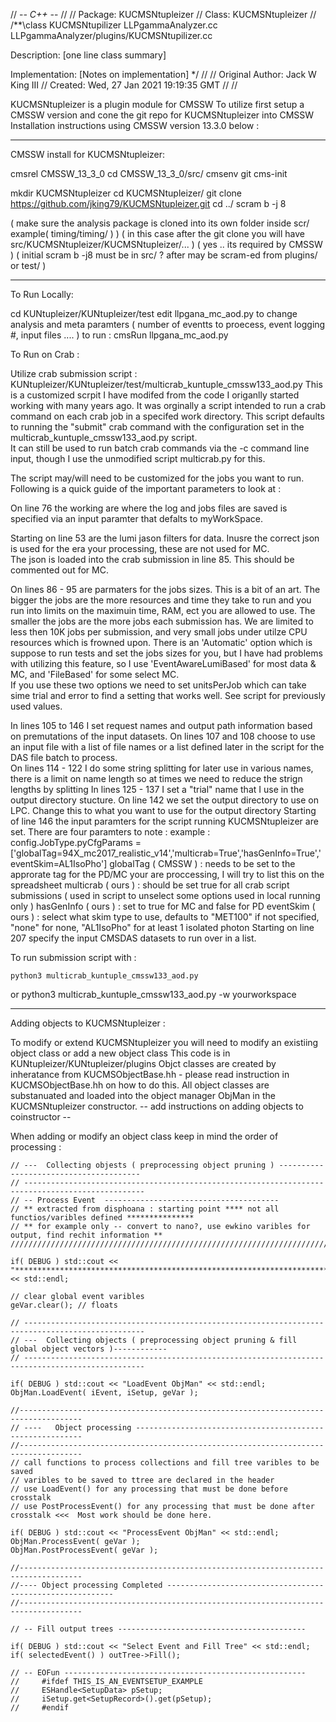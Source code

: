 // -*- C++ -*-
//
// Package:    KUCMSNtupleizer
// Class:      KUCMSNtupleizer
//
/**\class KUCMSNtupilizer LLPgammaAnalyzer.cc LLPgammaAnalyzer/plugins/KUCMSNtupilizer.cc

 Description: [one line class summary]

 Implementation:
     [Notes on implementation]
*/
//
// Original Author:  Jack W King III
//         Created:  Wed, 27 Jan 2021 19:19:35 GMT
//
//

KUCMSNtupleizer is a plugin module for CMSSW
To utilize first setup a CMSSW version and cone the git repo for KUCMSNtupleizer into CMSSW
Installation instructions using CMSSW version 13.3.0 below :

-------------------------------------------------------------------------------------------------------------------------------------------

CMSSW install for KUCMSNtupleizer:

cmsrel CMSSW_13_3_0
cd CMSSW_13_3_0/src/
cmsenv
git cms-init

mkdir KUCMSNtupleizer
cd KUCMSNtupleizer/
git clone https://github.com/jking79/KUCMSNtupleizer.git
cd ../
scram b -j 8

( make sure the analysis package is cloned into its own folder inside scr/  example( timing/timing/  ) )
( in this case after the git clone you will have src/KUCMSNtupleizer/KUCMSNtupleizer/... )
( yes ..  its required by CMSSW )
( initial scram b -j8 must be in src/ ?  after may be scram-ed  from plugins/ or test/ )

----------------------------------------------------------------------------------------------------------------------------------------------

To Run Locally:

cd KUNtupleizer/KUNtupleizer/test
edit llpgana_mc_aod.py to change analysis and meta paramters ( number of eventts to proecess, event logging  #, input files .... ) 
to run : 
cmsRun llpgana_mc_aod.py

To Run on Crab :

Utilize crab submission script : KUNtupleizer/KUNtupleizer/test/multicrab_kuntuple_cmssw133_aod.py
This is a customized scrpit I have modifed from the code I origanlly started working with many years ago. It was orginally a script intended to run a crab command on each 
crab job in a specifed work directory.  This script defaults to running the "submit" crab command with the configuration set in the multicrab_kuntuple_cmssw133_aod.py script.  
It can still be used to run batch crab commands via the -c command line input, though I use the unmodified script multicrab.py for this.

The script may/will need to be customized for the jobs you want to run.  Following is a quick guide of the important parameters to look at :

On line 76 the working are where the log and jobs files are saved is specified via an input paramter that defalts to myWorkSpace.  

Starting on line 53 are the lumi jason filters for data.  Inusre the correct json is used for the era your processing, these are not used for MC.  
The json is loaded into the crab submission in line 85.  This should be commented out for MC.

On lines 86 - 95 are parmaters for the jobs sizes. This is a bit of an art.  The bigger the jobs are the more resources and time they take to run and you run into limits
on the maximuin time, RAM, ect you are allowed to use.  The smaller the jobs are the more jobs each submission has. We are limited to less then 10K jobs per submission, 
and very small jobs under utilze CPU resources which is frowned upon. There is an 'Automatic' option which is suppose to run tests and set the jobs sizes for you,
but I have had problems with utilizing this feature, so I use 'EventAwareLumiBased' for most data & MC, and 'FileBased' for some select MC.  
If you use these two options we need to set unitsPerJob which can take sime trial and error to find a setting that works well. See script for previously used values. 

In lines 105 to 146 I set request names and output path information based on premutations of the input datasets. 
On lines 107 and 108 choose to use an input file with a list of file names or a list defined later in the script for the DAS file batch to process.   
On lines 114 - 122 I do some string splitting for later use in various names, there is a limit on name length so at times we need to reduce the strign lengths by splitting
In lines 125 - 137 I set a "trial" name that I use in the output directory stucture.
On line 142 we set the output directory to use on LPC. Change this to what you want to use for the output directory 
Starting of line 146 the input paramters for the script running KUCMSNtupleizer are set.  There are four paramters to note :
	example : config.JobType.pyCfgParams   = ['globalTag=94X_mc2017_realistic_v14','multicrab=True','hasGenInfo=True','eventSkim=AL1IsoPho']
	globalTag ( CMSSW ) : needs to be set to the approrate tag for the PD/MC your are proccessing, I will try to list this on the spreadsheet
	multicrab ( ours ) : should be set true for all crab script submissions ( used in script to unselect some options used in local running only )
	hasGenInfo ( ours ) : set to true for MC and false for PD 
	eventSkim ( ours ) : select what skim type to use, defaults to "MET100" if not specified, "none" for none, "AL1IsoPho" for at least 1 isolated photon 
Starting on line 207 specify the input CMSDAS datasets to run over in a list.

To run submission script with :

	python3 multicrab_kuntuple_cmssw133_aod.py 
or
	python3 multicrab_kuntuple_cmssw133_aod.py -w yourworkspace

----------------------------------------------------------------------------------------------------

Adding objects to KUCMSNtupleizer :

To modify or extend KUCMSNtupleizer you will need to modify an existiing object class or add a new object class
This code is in KUNtupleizer/KUNtupleizer/plugins
Objct classes are created by inheratance from KUCMSObjectBase.hh - please read instruction in KUCMSObjectBase.hh on how to do this. 
All object classes are substanuated and loaded into the object manager ObjMan in the KUCMSNtupleizer constructor.
 -- add instructions on adding objects to coinstructor --

When adding or modify an object class keep in mind the order of processing :

    // ---  Collecting objests ( preprocessing object pruning ) ---------------------------------------
    // -------------------------------------------------------------------------------------------------
    // -- Process Event  ---------------------------------------    
    // ** extracted from disphoana : starting point **** not all functios/varibles defined ***************
    // ** for example only -- convert to nano?, use ewkino varibles for output, find rechit information ** 
    //////////////////////////////////////////////////////////////////////////////////////////////////////////

    if( DEBUG ) std::cout << "***********************************************************************************************" << std::endl;

    // clear global event varibles 
    geVar.clear(); // floats

    // -------------------------------------------------------------------------------------------------
    // ---  Collecting objects ( preprocessing object pruning & fill global object vectors )------------
    // -------------------------------------------------------------------------------------------------

    if( DEBUG ) std::cout << "LoadEvent ObjMan" << std::endl;
    ObjMan.LoadEvent( iEvent, iSetup, geVar );

    //------------------------------------------------------------------------------------
    // ----   Object processing ----------------------------------------------------------
    //------------------------------------------------------------------------------------
    // call functions to process collections and fill tree varibles to be saved
    // varibles to be saved to ttree are declared in the header
    // use LoadEvent() for any processing that must be done before crosstalk 
    // use PostProcessEvent() for any processing that must be done after crosstalk <<<  Most work should be done here.

    if( DEBUG ) std::cout << "ProcessEvent ObjMan" << std::endl;
    ObjMan.ProcessEvent( geVar );
    ObjMan.PostProcessEvent( geVar );

    //------------------------------------------------------------------------------------
    //---- Object processing Completed ----------------------------------------------------------
    //------------------------------------------------------------------------------------

    // -- Fill output trees ------------------------------------------

    if( DEBUG ) std::cout << "Select Event and Fill Tree" << std::endl;
    if( selectedEvent() ) outTree->Fill();

    // -- EOFun ------------------------------------------------------
    //     #ifdef THIS_IS_AN_EVENTSETUP_EXAMPLE
    //     ESHandle<SetupData> pSetup;
    //     iSetup.get<SetupRecord>().get(pSetup);
    //     #endif


